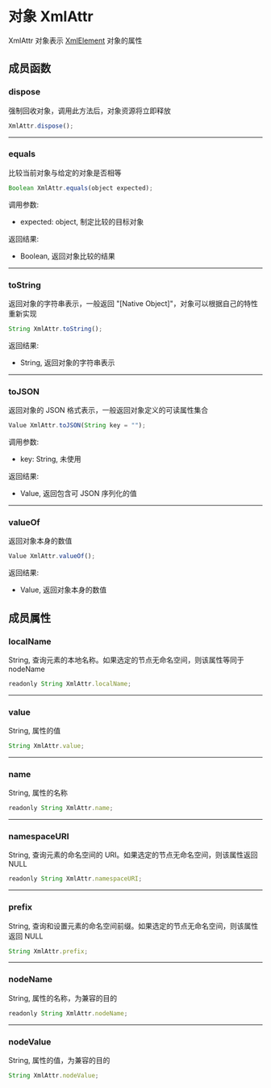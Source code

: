 # 对象 XmlAttr
XmlAttr 对象表示 [XmlElement](XmlElement.md) 对象的属性

## 成员函数
        
### dispose
强制回收对象，调用此方法后，对象资源将立即释放
```JavaScript
XmlAttr.dispose();
```

--------------------------
### equals
比较当前对象与给定的对象是否相等
```JavaScript
Boolean XmlAttr.equals(object expected);
```

调用参数:
* expected: object, 制定比较的目标对象

返回结果:
* Boolean, 返回对象比较的结果

--------------------------
### toString
返回对象的字符串表示，一般返回 "[Native Object]"，对象可以根据自己的特性重新实现
```JavaScript
String XmlAttr.toString();
```

返回结果:
* String, 返回对象的字符串表示

--------------------------
### toJSON
返回对象的 JSON 格式表示，一般返回对象定义的可读属性集合
```JavaScript
Value XmlAttr.toJSON(String key = "");
```

调用参数:
* key: String, 未使用

返回结果:
* Value, 返回包含可 JSON 序列化的值

--------------------------
### valueOf
返回对象本身的数值
```JavaScript
Value XmlAttr.valueOf();
```

返回结果:
* Value, 返回对象本身的数值

## 成员属性
        
### localName
String, 查询元素的本地名称。如果选定的节点无命名空间，则该属性等同于 nodeName
```JavaScript
readonly String XmlAttr.localName;
```

--------------------------
### value
String, 属性的值
```JavaScript
String XmlAttr.value;
```

--------------------------
### name
String, 属性的名称
```JavaScript
readonly String XmlAttr.name;
```

--------------------------
### namespaceURI
String, 查询元素的命名空间的 URI。如果选定的节点无命名空间，则该属性返回 NULL
```JavaScript
readonly String XmlAttr.namespaceURI;
```

--------------------------
### prefix
String, 查询和设置元素的命名空间前缀。如果选定的节点无命名空间，则该属性返回 NULL
```JavaScript
String XmlAttr.prefix;
```

--------------------------
### nodeName
String, 属性的名称，为兼容的目的
```JavaScript
readonly String XmlAttr.nodeName;
```

--------------------------
### nodeValue
String, 属性的值，为兼容的目的
```JavaScript
String XmlAttr.nodeValue;
```

